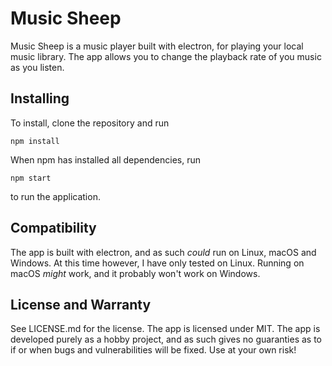 # Music Sheep
Music Sheep is a music player built with electron, for playing your local music library.
The app allows you to change the playback rate of you music as you listen.

## Installing
To install, clone the repository and run
```
npm install
```

When npm has installed all dependencies, run

```
npm start
```
to run the application.

## Compatibility
The app is built with electron, and as such _could_ run on Linux, macOS and Windows.
At this time however, I have only tested on Linux. Running on macOS _might_ work, and it probably won't work on Windows.

## License and Warranty
See LICENSE.md for the license. The app is licensed under MIT.
The app is developed purely as a hobby project, and as such gives no guaranties as to if or when bugs and vulnerabilities will be fixed. Use at your own risk!
